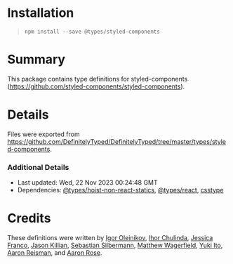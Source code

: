 # Installation
> `npm install --save @types/styled-components`

# Summary
This package contains type definitions for styled-components (https://github.com/styled-components/styled-components).

# Details
Files were exported from https://github.com/DefinitelyTyped/DefinitelyTyped/tree/master/types/styled-components.

### Additional Details
 * Last updated: Wed, 22 Nov 2023 00:24:48 GMT
 * Dependencies: [@types/hoist-non-react-statics](https://npmjs.com/package/@types/hoist-non-react-statics), [@types/react](https://npmjs.com/package/@types/react), [csstype](https://npmjs.com/package/csstype)

# Credits
These definitions were written by [Igor Oleinikov](https://github.com/Igorbek), [Ihor Chulinda](https://github.com/Igmat), [Jessica Franco](https://github.com/Jessidhia), [Jason Killian](https://github.com/jkillian), [Sebastian Silbermann](https://github.com/eps1lon), [Matthew Wagerfield](https://github.com/wagerfield), [Yuki Ito](https://github.com/Lazyuki), [Aaron Reisman](https://github.com/lifeiscontent), and [Aaron Rose](https://github.com/acdr).
